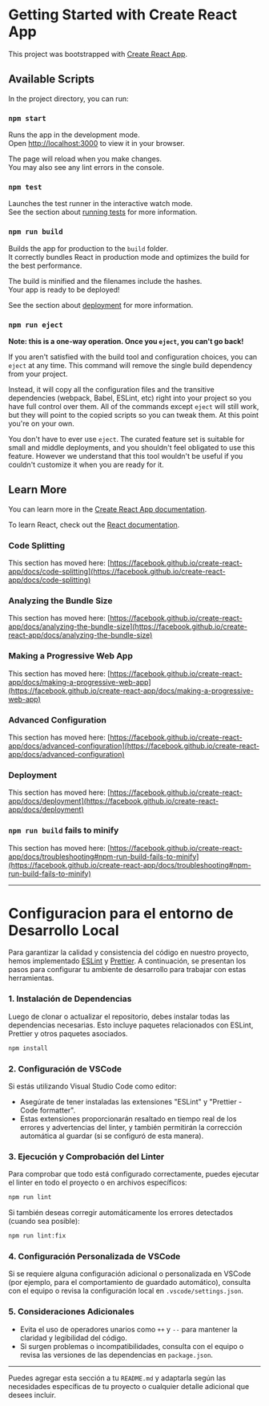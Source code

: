 # Getting Started with Create React App

This project was bootstrapped with [Create React App](https://github.com/facebook/create-react-app).

## Available Scripts

In the project directory, you can run:

### `npm start`

Runs the app in the development mode.\
Open [http://localhost:3000](http://localhost:3000) to view it in your browser.

The page will reload when you make changes.\
You may also see any lint errors in the console.

### `npm test`

Launches the test runner in the interactive watch mode.\
See the section about [running tests](https://facebook.github.io/create-react-app/docs/running-tests) for more information.

### `npm run build`

Builds the app for production to the `build` folder.\
It correctly bundles React in production mode and optimizes the build for the best performance.

The build is minified and the filenames include the hashes.\
Your app is ready to be deployed!

See the section about [deployment](https://facebook.github.io/create-react-app/docs/deployment) for more information.

### `npm run eject`

**Note: this is a one-way operation. Once you `eject`, you can't go back!**

If you aren't satisfied with the build tool and configuration choices, you can `eject` at any time. This command will remove the single build dependency from your project.

Instead, it will copy all the configuration files and the transitive dependencies (webpack, Babel, ESLint, etc) right into your project so you have full control over them. All of the commands except `eject` will still work, but they will point to the copied scripts so you can tweak them. At this point you're on your own.

You don't have to ever use `eject`. The curated feature set is suitable for small and middle deployments, and you shouldn't feel obligated to use this feature. However we understand that this tool wouldn't be useful if you couldn't customize it when you are ready for it.

## Learn More

You can learn more in the [Create React App documentation](https://facebook.github.io/create-react-app/docs/getting-started).

To learn React, check out the [React documentation](https://reactjs.org/).

### Code Splitting

This section has moved here: [https://facebook.github.io/create-react-app/docs/code-splitting](https://facebook.github.io/create-react-app/docs/code-splitting)

### Analyzing the Bundle Size

This section has moved here: [https://facebook.github.io/create-react-app/docs/analyzing-the-bundle-size](https://facebook.github.io/create-react-app/docs/analyzing-the-bundle-size)

### Making a Progressive Web App

This section has moved here: [https://facebook.github.io/create-react-app/docs/making-a-progressive-web-app](https://facebook.github.io/create-react-app/docs/making-a-progressive-web-app)

### Advanced Configuration

This section has moved here: [https://facebook.github.io/create-react-app/docs/advanced-configuration](https://facebook.github.io/create-react-app/docs/advanced-configuration)

### Deployment

This section has moved here: [https://facebook.github.io/create-react-app/docs/deployment](https://facebook.github.io/create-react-app/docs/deployment)

### `npm run build` fails to minify

This section has moved here: [https://facebook.github.io/create-react-app/docs/troubleshooting#npm-run-build-fails-to-minify](https://facebook.github.io/create-react-app/docs/troubleshooting#npm-run-build-fails-to-minify)

---
# Configuracion para el entorno de Desarrollo Local

Para garantizar la calidad y consistencia del código en nuestro proyecto, hemos implementado [ESLint](https://eslint.org/) y [Prettier](https://prettier.io/). A continuación, se presentan los pasos para configurar tu ambiente de desarrollo para trabajar con estas herramientas.

### 1. Instalación de Dependencias

Luego de clonar o actualizar el repositorio, debes instalar todas las dependencias necesarias. Esto incluye paquetes relacionados con ESLint, Prettier y otros paquetes asociados.

```bash
npm install
```

### 2. Configuración de VSCode

Si estás utilizando Visual Studio Code como editor:

- Asegúrate de tener instaladas las extensiones "ESLint" y "Prettier - Code formatter".
- Estas extensiones proporcionarán resaltado en tiempo real de los errores y advertencias del linter, y también permitirán la corrección automática al guardar (si se configuró de esta manera).

### 3. Ejecución y Comprobación del Linter

Para comprobar que todo está configurado correctamente, puedes ejecutar el linter en todo el proyecto o en archivos específicos:

```bash
npm run lint
```

Si también deseas corregir automáticamente los errores detectados (cuando sea posible):

```bash
npm run lint:fix
```

### 4. Configuración Personalizada de VSCode

Si se requiere alguna configuración adicional o personalizada en VSCode (por ejemplo, para el comportamiento de guardado automático), consulta con el equipo o revisa la configuración local en `.vscode/settings.json`.

### 5. Consideraciones Adicionales

- Evita el uso de operadores unarios como `++` y `--` para mantener la claridad y legibilidad del código.
- Si surgen problemas o incompatibilidades, consulta con el equipo o revisa las versiones de las dependencias en `package.json`.

---

Puedes agregar esta sección a tu `README.md` y adaptarla según las necesidades específicas de tu proyecto o cualquier detalle adicional que desees incluir.
